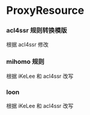 # ProxyResource

### acl4ssr 规则转换模版
根据 acl4ssr 修改
### mihomo 规则
根据 iKeLee 和 acl4ssr 改写
### loon
根据 iKeLee 和 acl4ssr 改写

